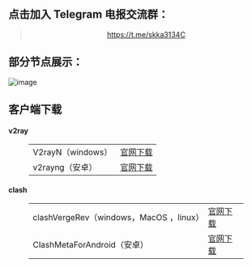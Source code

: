 <h2>点击加入 Telegram 电报交流群：</h2>
<blockquote>
<p style="text-align: center;"><a href="https://t.me/skka3134C">https://t.me/skka3134C</a></p>
</blockquote> 
<h2>部分节点展示：</h2>

![image](https://github.com/user-attachments/assets/a57443de-5ceb-497d-ba85-135f1b8c59a6)



<h2>客户端下载</h2>
<h4>v2ray</h4>
<figure class="wp-block-table alignwide is-style-stripes"><table><tbody><tr><td>V2rayN（windows）</td><td><a href="https://github.com/2dust/v2rayN/releases" target="_blank" rel="noreferrer noopener">官网下载<tr><td>v2rayng（安卓）</td><td><a href="https://github.com/2dust/v2rayNG/releases" target="_blank" rel="noreferrer noopener">官网下载</a></td></tr></tbody></table></figure>
<h4>clash</h4>
<figure class="wp-block-table alignwide is-style-stripes"><table><tbody><tr><td>clashVergeRev（windows，MacOS ，linux）</td><td><a href="https://github.com/clash-verge-rev/clash-verge-rev/releases" target="_blank" rel="noreferrer noopener">官网下载<tr><td>ClashMetaForAndroid（安卓）</td><td><a href="https://github.com/MetaCubeX/ClashMetaForAndroid/releases" target="_blank" rel="noreferrer noopener">官网下载</a></td></tr></tbody></table></figure>

